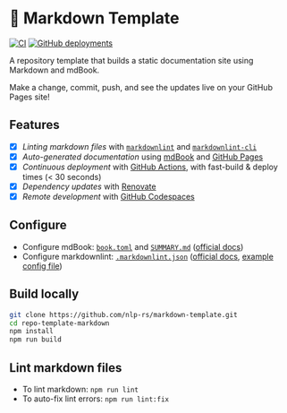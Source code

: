 # 📖 Markdown Template

[![CI](https://github.com/nlp-rs/markdown-template/actions/workflows/ci.yml/badge.svg)](https://github.com/nlp-rs/markdown-template/actions/workflows/ci.yml)
[![GitHub deployments](https://img.shields.io/github/deployments/nlp-rs/markdown-template/github-pages?label=docs)](https://nlp-rs.github.io/markdown-template/)

A repository template that builds a static documentation site using Markdown and mdBook.

Make a change, commit, push, and see the updates live on your GitHub Pages site!

## Features

- [x] *Linting markdown files* with [`markdownlint`](https://github.com/DavidAnson/markdownlint) and [`markdownlint-cli`](https://github.com/igorshubovych/markdownlint-cli)
- [x] *Auto-generated documentation* using [mdBook](https://github.com/rust-lang/mdBook) and [GitHub Pages](https://docs.github.com/en/pages)
- [x] *Continuous deployment* with [GitHub Actions](https://github.com/features/actions), with fast-build & deploy times (< 30 seconds)
- [x] *Dependency updates* with [Renovate](https://github.com/marketplace/renovate)
- [x] *Remote development* with [GitHub Codespaces](https://github.com/features/codespaces)

## Configure

- Configure mdBook: [`book.toml`](./book.toml) and [`SUMMARY.md`](./src/SUMMARY.md) ([official docs](https://rust-lang.github.io/mdBook/format/configuration/index.html))
- Configure markdownlint: [`.markdownlint.json`](./.markdownlint.json) ([official docs](https://github.com/DavidAnson/markdownlint#optionsconfig), [example config file](https://github.com/DavidAnson/markdownlint/blob/main/schema/.markdownlint.jsonc))

## Build locally

```bash
git clone https://github.com/nlp-rs/markdown-template.git
cd repo-template-markdown
npm install
npm run build
```

## Lint markdown files

- To lint markdown: `npm run lint`
- To auto-fix lint errors: `npm run lint:fix`
